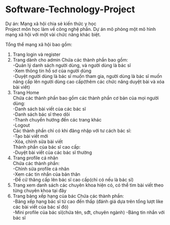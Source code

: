 # Software-Technology-Project
Dự án: Mạng xã hội chia sẻ kiến thức y học <br/>
Project môn học làm về công nghệ phần.
Dự án mô phỏng một mô hình mạng xã hội với một vài chức năng khác biệt.

Tổng thể mạng xã hội bao gồm:
1. Trang login và register
2. Trang dành cho admin
    Chứa các thành phần bao gồm:<br/>
      -Quản lý danh sách người dùng, và người dùng là bác sĩ <br />
      -Xem thông tin hồ sơ của người dùng <br />
      -Duyệt người dùng là bác sĩ muốn tham gia, người dùng là bác sĩ muốn nâng cấp lên người dùng cao cấp(thêm các chức năng duyệt bài và xóa bài viết) <br />
3. Trang Home <br/>
    Chứa các thành phần bao gồm các thành phần cơ bản của mọi người dùng:<br/>
        -Danh sách bài viết của các bác sĩ<br/>
        -Danh sách bác sĩ theo dõi<br/>
        -Thanh chuyển hướng đến các trang khác<br/>
        -Logout<br/>
    Các thành phần chỉ có khi đăng nhập với tư cách bác sĩ:<br/>
        -Tạo bài viết mới<br/>
        -Xóa, chỉnh sửa bài viết <br/>
    Thành phần của bác sĩ cao cấp:<br/>
        -Duyệt bài viết của các bác sĩ thường<br/>
4. Trang profile cá nhân<br/>
    Chứa các thành phần:<br/>
        -Chỉnh sửa profile cá nhân<br/>
        -Xem các tin nhắn của bản thân<br/>
        -Đề cử thăng cấp lên bác sĩ cao cấp(chỉ có nếu là bác sĩ)<br/>
5. Trang xem danh sách các chuyên khoa hiện có, có thể tìm bài viết theo từng chuyên khoa tại đây
6. Trang bảng xếp hạng của bác
    Chứa các thành phần:<br/>
        -Bảng xếp hạng bác sĩ từ cao đến thấp (đánh giá dựa trên tổng lượt like các bài viết của bác sĩ đó)<br/>
        -Mini profile của bác sĩ(chứa tên, sđt, chuyên ngành)
        -Bảng tin nhắn với bác sĩ
